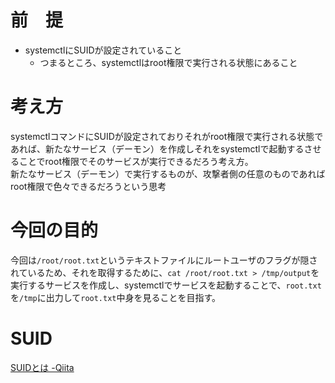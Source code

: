 # 前　提
- systemctlにSUIDが設定されていること
  - つまるところ、systemctlはroot権限で実行される状態にあること

# 考え方
systemctlコマンドにSUIDが設定されておりそれがroot権限で実行される状態であれば、新たなサービス（デーモン）を作成しそれをsystemctlで起動するさせることでroot権限でそのサービスが実行できるだろう考え方。  
新たなサービス（デーモン）で実行するものが、攻撃者側の任意のものであればroot権限で色々できるだろうという思考  
  
# 今回の目的
今回は`/root/root.txt`というテキストファイルにルートユーザのフラグが隠されているため、それを取得するために、`cat /root/root.txt > /tmp/output`を実行するサービスを作成し、systemctlでサービスを起動することで、`root.txt`を`/tmp`に出力して`root.txt`中身を見ることを目指す。
# SUID
[SUIDとは -Qiita](https://qiita.com/miyuki_samitani/items/129fc0680f973ab12ce9)